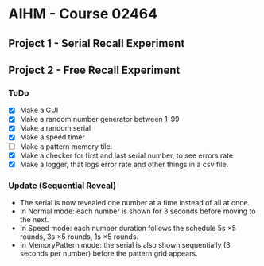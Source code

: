 # AIHM - Course 02464

## Project 1 - Serial Recall Experiment




## Project 2 - Free Recall Experiment
### ToDo
- [x] Make a GUI
- [x] Make a random number generator between 1-99
- [x] Make a random serial
- [x] Make a speed timer
- [ ] Make a pattern memory tile.
- [x] Make a checker for first and last serial number, to see errors rate
- [x] Make a logger, that logs error rate and other things in a csv file.

### Update (Sequential Reveal)
- The serial is now revealed one number at a time instead of all at once.
- In Normal mode: each number is shown for 3 seconds before moving to the next.
- In Speed mode: each number duration follows the schedule 5s ×5 rounds, 3s ×5 rounds, 1s ×5 rounds.
- In MemoryPattern mode: the serial is also shown sequentially (3 seconds per number) before the pattern grid appears.
